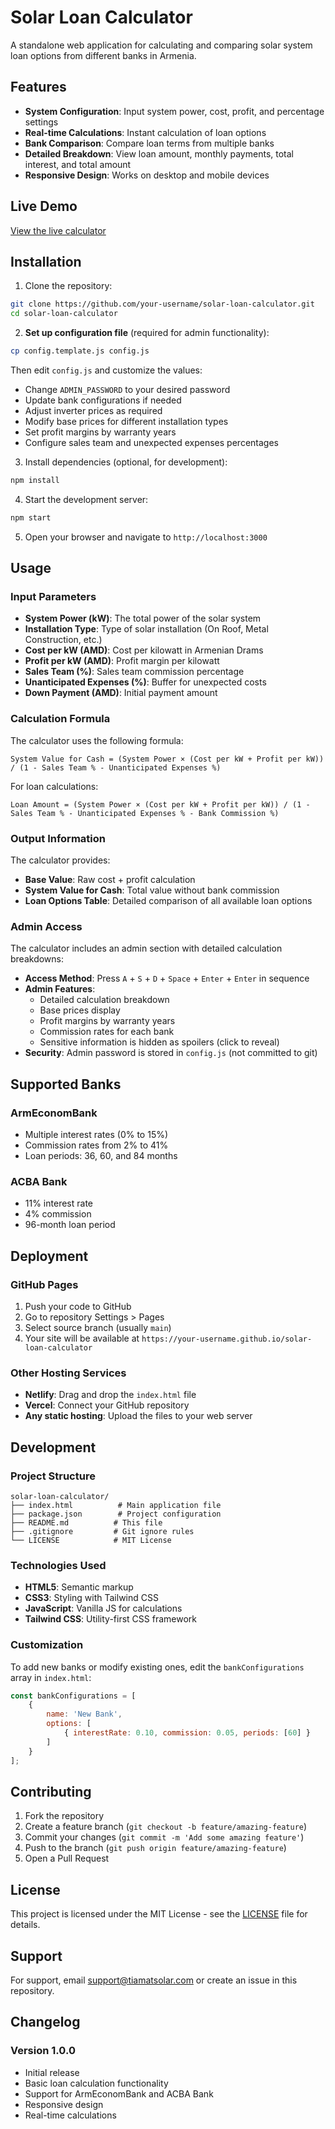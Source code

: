 # Solar Loan Calculator

A standalone web application for calculating and comparing solar system loan options from different banks in Armenia.

## Features

- **System Configuration**: Input system power, cost, profit, and percentage settings
- **Real-time Calculations**: Instant calculation of loan options
- **Bank Comparison**: Compare loan terms from multiple banks
- **Detailed Breakdown**: View loan amount, monthly payments, total interest, and total amount
- **Responsive Design**: Works on desktop and mobile devices

## Live Demo

[View the live calculator](https://your-username.github.io/solar-loan-calculator)

## Installation

1. Clone the repository:
```bash
git clone https://github.com/your-username/solar-loan-calculator.git
cd solar-loan-calculator
```

2. **Set up configuration file** (required for admin functionality):
```bash
cp config.template.js config.js
```
Then edit `config.js` and customize the values:
- Change `ADMIN_PASSWORD` to your desired password
- Update bank configurations if needed
- Adjust inverter prices as required
- Modify base prices for different installation types
- Set profit margins by warranty years
- Configure sales team and unexpected expenses percentages

3. Install dependencies (optional, for development):
```bash
npm install
```

4. Start the development server:
```bash
npm start
```

5. Open your browser and navigate to `http://localhost:3000`

## Usage

### Input Parameters

- **System Power (kW)**: The total power of the solar system
- **Installation Type**: Type of solar installation (On Roof, Metal Construction, etc.)
- **Cost per kW (AMD)**: Cost per kilowatt in Armenian Drams
- **Profit per kW (AMD)**: Profit margin per kilowatt
- **Sales Team (%)**: Sales team commission percentage
- **Unanticipated Expenses (%)**: Buffer for unexpected costs
- **Down Payment (AMD)**: Initial payment amount

### Calculation Formula

The calculator uses the following formula:

```
System Value for Cash = (System Power × (Cost per kW + Profit per kW)) / (1 - Sales Team % - Unanticipated Expenses %)
```

For loan calculations:
```
Loan Amount = (System Power × (Cost per kW + Profit per kW)) / (1 - Sales Team % - Unanticipated Expenses % - Bank Commission %)
```

### Output Information

The calculator provides:

- **Base Value**: Raw cost + profit calculation
- **System Value for Cash**: Total value without bank commission
- **Loan Options Table**: Detailed comparison of all available loan options

### Admin Access

The calculator includes an admin section with detailed calculation breakdowns:

- **Access Method**: Press `A` + `S` + `D` + `Space` + `Enter` + `Enter` in sequence
- **Admin Features**: 
  - Detailed calculation breakdown
  - Base prices display
  - Profit margins by warranty years
  - Commission rates for each bank
  - Sensitive information is hidden as spoilers (click to reveal)
- **Security**: Admin password is stored in `config.js` (not committed to git)

## Supported Banks

### ArmEconomBank
- Multiple interest rates (0% to 15%)
- Commission rates from 2% to 41%
- Loan periods: 36, 60, and 84 months

### ACBA Bank
- 11% interest rate
- 4% commission
- 96-month loan period

## Deployment

### GitHub Pages

1. Push your code to GitHub
2. Go to repository Settings > Pages
3. Select source branch (usually `main`)
4. Your site will be available at `https://your-username.github.io/solar-loan-calculator`

### Other Hosting Services

- **Netlify**: Drag and drop the `index.html` file
- **Vercel**: Connect your GitHub repository
- **Any static hosting**: Upload the files to your web server

## Development

### Project Structure

```
solar-loan-calculator/
├── index.html          # Main application file
├── package.json        # Project configuration
├── README.md          # This file
├── .gitignore         # Git ignore rules
└── LICENSE            # MIT License
```

### Technologies Used

- **HTML5**: Semantic markup
- **CSS3**: Styling with Tailwind CSS
- **JavaScript**: Vanilla JS for calculations
- **Tailwind CSS**: Utility-first CSS framework

### Customization

To add new banks or modify existing ones, edit the `bankConfigurations` array in `index.html`:

```javascript
const bankConfigurations = [
    {
        name: 'New Bank',
        options: [
            { interestRate: 0.10, commission: 0.05, periods: [60] }
        ]
    }
];
```

## Contributing

1. Fork the repository
2. Create a feature branch (`git checkout -b feature/amazing-feature`)
3. Commit your changes (`git commit -m 'Add some amazing feature'`)
4. Push to the branch (`git push origin feature/amazing-feature`)
5. Open a Pull Request

## License

This project is licensed under the MIT License - see the [LICENSE](LICENSE) file for details.

## Support

For support, email support@tiamatsolar.com or create an issue in this repository.

## Changelog

### Version 1.0.0
- Initial release
- Basic loan calculation functionality
- Support for ArmEconomBank and ACBA Bank
- Responsive design
- Real-time calculations 
